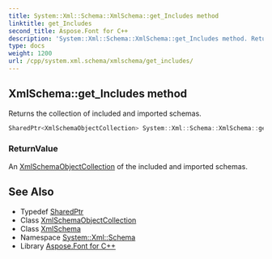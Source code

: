 ```yaml
---
title: System::Xml::Schema::XmlSchema::get_Includes method
linktitle: get_Includes
second_title: Aspose.Font for C++
description: 'System::Xml::Schema::XmlSchema::get_Includes method. Returns the collection of included and imported schemas in C++.'
type: docs
weight: 1200
url: /cpp/system.xml.schema/xmlschema/get_includes/
---
```

## XmlSchema::get_Includes method


Returns the collection of included and imported schemas.

```cpp
SharedPtr<XmlSchemaObjectCollection> System::Xml::Schema::XmlSchema::get_Includes()
```


### ReturnValue

An [XmlSchemaObjectCollection](../../xmlschemaobjectcollection/) of the included and imported schemas.

## See Also

* Typedef [SharedPtr](../../../system/sharedptr/)
* Class [XmlSchemaObjectCollection](../../xmlschemaobjectcollection/)
* Class [XmlSchema](../)
* Namespace [System::Xml::Schema](../../)
* Library [Aspose.Font for C++](../../../)
